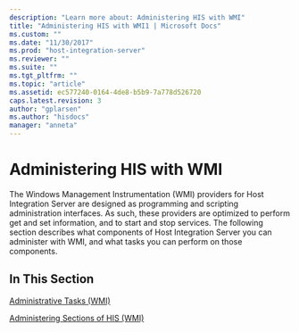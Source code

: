 ```yaml
---
description: "Learn more about: Administering HIS with WMI"
title: "Administering HIS with WMI1 | Microsoft Docs"
ms.custom: ""
ms.date: "11/30/2017"
ms.prod: "host-integration-server"
ms.reviewer: ""
ms.suite: ""
ms.tgt_pltfrm: ""
ms.topic: "article"
ms.assetid: ec577240-0164-4de8-b5b9-7a778d526720
caps.latest.revision: 3
author: "gplarsen"
ms.author: "hisdocs"
manager: "anneta"
---
```

# Administering HIS with WMI
The Windows Management Instrumentation (WMI) providers for Host Integration Server are designed as programming and scripting administration interfaces. As such, these providers are optimized to perform get and set information, and to start and stop services. The following section describes what components of Host Integration Server you can administer with WMI, and what tasks you can perform on those components.  
  
## In This Section  
 [Administrative Tasks (WMI)](../core/administrative-tasks-wmi-2.md)  
  
 [Administering Sections of HIS (WMI)](../core/administering-sections-of-his-wmi-1.md)
